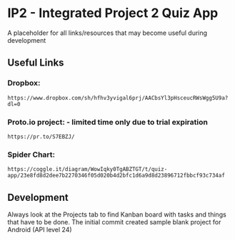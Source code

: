 # IP2 - Integrated Project 2 Quiz App

A placeholder for all links/resources that may become useful during development

## Useful Links

### Dropbox:

```
https://www.dropbox.com/sh/hfhv3yvigal6prj/AACbsYl3pHsceucRWsWgg5U9a?dl=0
```

### Proto.io project: - limited time only due to trial expiration

```
https://pr.to/S7EBZJ/
```

### Spider Chart:

```
https://coggle.it/diagram/WowIqky0TgABZTGT/t/quiz-app/23e8fd8d2dee7b2270346f05d020b4d2bfc1d6a9d8d23896712fbbcf93c734af
```

## Development

Always look at the Projects tab to find Kanban board with tasks and things that have to be done.
The initial commit created sample blank project for Android (API level 24)
